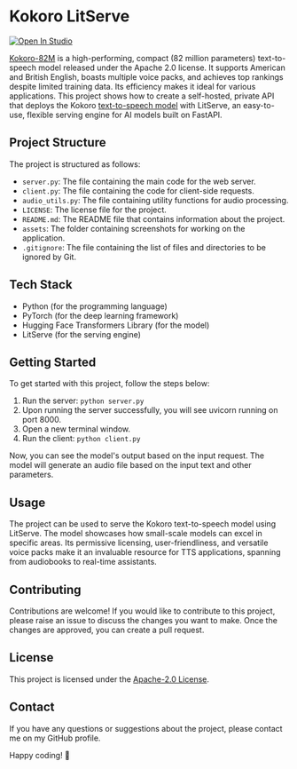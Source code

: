 # Kokoro LitServe

[![Open In Studio](https://pl-bolts-doc-images.s3.us-east-2.amazonaws.com/app-2/studio-badge.svg)](https://lightning.ai/sitammeur/studios/kokoro-litserve)

[Kokoro-82M](https://huggingface.co/hexgrad/Kokoro-82M) is a high-performing, compact (82 million parameters) text-to-speech model released under the Apache 2.0 license. It supports American and British English, boasts multiple voice packs, and achieves top rankings despite limited training data. Its efficiency makes it ideal for various applications. This project shows how to create a self-hosted, private API that deploys the Kokoro [text-to-speech model](https://huggingface.co/hexgrad/Kokoro-82M) with LitServe, an easy-to-use, flexible serving engine for AI models built on FastAPI.

## Project Structure

The project is structured as follows:

- `server.py`: The file containing the main code for the web server.
- `client.py`: The file containing the code for client-side requests.
- `audio_utils.py`: The file containing utility functions for audio processing.
- `LICENSE`: The license file for the project.
- `README.md`: The README file that contains information about the project.
- `assets`: The folder containing screenshots for working on the application.
- `.gitignore`: The file containing the list of files and directories to be ignored by Git.

## Tech Stack

- Python (for the programming language)
- PyTorch (for the deep learning framework)
- Hugging Face Transformers Library (for the model)
- LitServe (for the serving engine)

## Getting Started

To get started with this project, follow the steps below:

1. Run the server: `python server.py`
2. Upon running the server successfully, you will see uvicorn running on port 8000.
3. Open a new terminal window.
4. Run the client: `python client.py`

Now, you can see the model's output based on the input request. The model will generate an audio file based on the input text and other parameters.

## Usage

The project can be used to serve the Kokoro text-to-speech model using LitServe. The model showcases how small-scale models can excel in specific areas. Its permissive licensing, user-friendliness, and versatile voice packs make it an invaluable resource for TTS applications, spanning from audiobooks to real-time assistants.

## Contributing

Contributions are welcome! If you would like to contribute to this project, please raise an issue to discuss the changes you want to make. Once the changes are approved, you can create a pull request.

## License

This project is licensed under the [Apache-2.0 License](LICENSE).

## Contact

If you have any questions or suggestions about the project, please contact me on my GitHub profile.

Happy coding! 🚀

